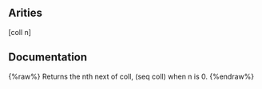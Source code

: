 ## Arities
[coll n]

## Documentation
{%raw%}
Returns the nth next of coll, (seq coll) when n is 0.
{%endraw%}
